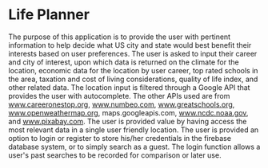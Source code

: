 # Life Planner

The purpose of this application is to provide the user with pertinent information to help decide what US city and state would best benefit their interests based on user preferences. The user is asked to input their career and city of interest, upon which data is returned on the climate for the location, economic data for the location by user career, top rated schools in the area, taxation and cost of living considerations, quality of life index, and other related data. The location input is filtered through a Google API that provides the user with autocomplete. The other APIs used are from www.careeronestop.org, www.numbeo.com, www.greatschools.org, www.openweathermap.org, maps.googleapis.com, www.ncdc.noaa.gov, and www.pixabay.com. The user is provided value by having access the most relevant data in a single user friendly location. The user is provided an option to login or register to store his/her credentials in the firebase database system, or to simply search as a guest. The login function allows a user's past searches to be recorded for comparison or later use.
